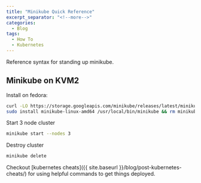 ```yaml
---
title: "Minikube Quick Reference"
excerpt_separator: "<!--more-->"
categories:
  - Blog
tags:
  - How To
  - Kubernetes
---
```

Reference syntax for standing up minikube.

## Minikube on KVM2

Install on fedora:

```bash
curl -LO https://storage.googleapis.com/minikube/releases/latest/minikube-linux-amd64
sudo install minikube-linux-amd64 /usr/local/bin/minikube && rm minikube-linux-amd64
```

Start 3 node cluster

```bash
minikube start --nodes 3
```

Destroy cluster

```bash
minikube delete
```

Checkout [kubernetes cheats]({{ site.baseurl }}/blog/post-kubernetes-cheats/) for using
helpful commands to get things deployed.